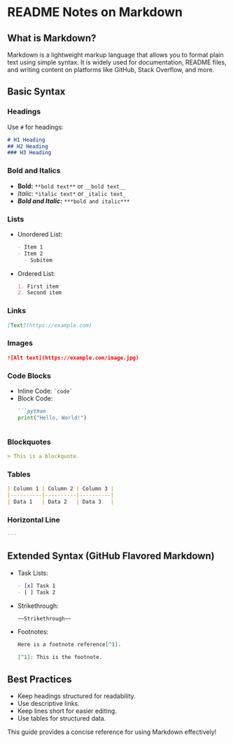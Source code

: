 # README Notes on Markdown

## What is Markdown?
Markdown is a lightweight markup language that allows you to format plain text using simple syntax. It is widely used for documentation, README files, and writing content on platforms like GitHub, Stack Overflow, and more.

## Basic Syntax

### Headings
Use `#` for headings:
```markdown
# H1 Heading
## H2 Heading
### H3 Heading
```

### Bold and Italics
- **Bold:** `**bold text**` or `__bold text__`
- *Italic:* `*italic text*` or `_italic text_`
- ***Bold and Italic:*** `***bold and italic***`

### Lists
- Unordered List:
  ```markdown
  - Item 1
  - Item 2
    - Subitem
  ```
- Ordered List:
  ```markdown
  1. First item
  2. Second item
  ```

### Links
```markdown
[Text](https://example.com)
```

### Images
```markdown
![Alt text](https://example.com/image.jpg)
```

### Code Blocks
- Inline Code: `` `code` ``
- Block Code:
  ```markdown
  ```python
  print("Hello, World!")
  ```
  ```

### Blockquotes
```markdown
> This is a blockquote.
```

### Tables
```markdown
| Column 1 | Column 2 | Column 3 |
|----------|----------|----------|
| Data 1   | Data 2   | Data 3   |
```

### Horizontal Line
```markdown
---
```

## Extended Syntax (GitHub Flavored Markdown)
- Task Lists:
  ```markdown
  - [x] Task 1
  - [ ] Task 2
  ```
- Strikethrough:
  ```markdown
  ~~Strikethrough~~
  ```
- Footnotes:
  ```markdown
  Here is a footnote reference[^1].
  
  [^1]: This is the footnote.
  ```

## Best Practices
- Keep headings structured for readability.
- Use descriptive links.
- Keep lines short for easier editing.
- Use tables for structured data.

This guide provides a concise reference for using Markdown effectively!
